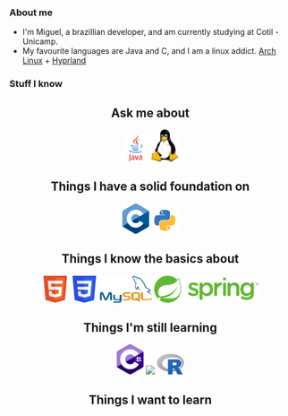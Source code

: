 ### About me

- I'm Miguel, a brazillian developer, and am currently studying at Cotil - Unicamp.
- My favourite languages are Java and C, and I am a linux addict. [Arch Linux](https://archlinux.org) + [Hyprland](https://hyprland.org)

### Stuff I know 

<html>
  <h2 align="center">Ask me about</h2>
  <div align="center">
    <img src="img/java.png" width=48px>
    <img src="img/tux.png" width=48px>
  </div>
  <h2 align="center">Things I have a solid foundation on</h2>
    <div align="center">
      <img src="img/c.png" width=48px>
      <img src="img/python.png" width=48px>
    </div>
  <h2 align="center">Things I know the basics about</h2>
    <div align="center">
      <img src="img/html.png" width=48px>
      <img src="img/css.png" width=48px>
      <img src="img/mysql.png" height=48px>
      <img src="img/spring.png" height=48px>
    </div>
  <h2 align="center">Things I'm still learning</h2>
    <div align="center">
      <img src="img/cs.png" width=48px>
      <img src="img/js.png" width=48px>
      <img src="img/r.png" width=48px>
    </div>
  <h2 align="center">Things I want to learn</h2>
    <div align="center>
        <img src="img/cpp.png" width=48px>
      </div>
</html>
